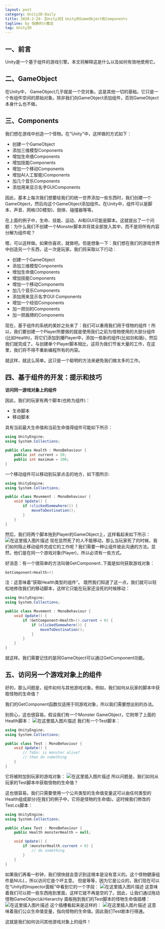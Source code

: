 ```yaml
---
layout: post
category: Unity3D-Daily
title: 2020-2-28-【Unity3D】Unity的GameObject和Components
tagline: by 恬静的小魔龙
tag: Unity3D
---
```


## 一、前言
Unity是一个基于组件的游戏引擎。本文将解释这是什么以及如何有效地使用它。

## 二、GameObject
在Unity中， GameObject几乎就是一个空对象。这是其他一切的基础。它只是一个有组件空间的原始对象。除非我们向GameObject添加组件，否则GameObject本身什么也不做。

## 三、Components
我们想在游戏中创造一个怪物。在“Unity”中，这样做的方式如下：

- 创建一个GameObject
- 添加三维模型Conponents
- 增加生命值Components
- 增加技能Components
- 增加一个移动Components
- 增加AI人工智能)Components
- 加几个音乐Components
- 添加用来显示名字GUIComponents

因此，基本上每次我们想要给我们的统一世界添加一些东西时，我们创建一个GameObject，然后向这个GameObject添加组件。在Unity中，组件可以是脚本、声音、网格(3D模型)、刚体、碰撞器等等。

在上面的例子中，生命、技能、运动、AI和GUI可能是脚本。这就提出了一个问题：为什么我们不创建一个Monster脚本并将其全部放入其中，而不是将所有内容分解为组件呢？

嗯，可以这样做。如果你喜欢，就做吧。但是想象一下：我们想在我们的游戏世界中创造另一个东西，这一次是玩家。我们将采取以下行动：

- 创建一个GameObject
- 添加三维模型Conponents
- 增加生命值Components
- 增加技能Components
- 增加一个移动Components
- 加几个音乐Components
- 添加用来显示名字GUI Components
- 增加一个经验Components
- 加一把剑的Components
- 加一把盾牌的Components

现在，基于组件的系统的美妙之处来了：我们可以重用我们用于怪物的组件！所以，我们要创建一个Player所要做的就是使用我们之前为怪物使用的大部分组件(比如Health)，将它们添加到播Player中，添加一些新的组件(比如剑和盾)，然后我们就完成了。与创建单个Player脚本相比，这将为我们节省大量的工作，在这里，我们将不得不重新编程所有的内容。

就这样，就这么简单。这只是一个聪明的方法来避免我们做太多的工作。

## 四、基于组件的开发：提示和技巧

**访问同一游戏对象上的组件**

因此，我们的玩家有两个脚本(也称为组件)：
- 生命脚本
- 移动脚本

具有当前最大生命值和当前生命值得组件可能如下所示：

```csharp
using UnityEngine;
using System.Collections;

public class Health : MonoBehaviour {
    public int current = 50;
    public int maximum = 100;
}
```
一个移动组件可以移动到玩家点击的地方，如下图所示:

```csharp
using UnityEngine;
using System.Collections;

public class Movement : MonoBehaviour {
    void Update() {
        if (clickedSomewhere()) {
            moveToDestination();
        }
    }
}
```
然后，我们将两个脚本拖到Player的GameObject上，这样看起来如下所示：
![在这里插入图片描述](https://noobtuts.com/content/unity/gameobjects-and-components/player_health_and_movement.png)
现在显然死了的人不能移动，那么当玩家死了的时候，我们如何阻止移动组件完成它的工作呢？我们需要一种让组件彼此沟通的方法。显然，他们是在同一个游戏对象(Player)，所以必须有一些方式。

好消息：有一个很简单的方法叫做GetComponent..下面是如何获取游戏对象：

```csharp
GetComponent<Health>()
```

注：这意味着“获取Health类型的组件”。
既然我们知道了这一点，我们就可以轻松地修改我们的移动脚本，这样它只能在玩家还没死的时候移动：

```csharp
using UnityEngine;
using System.Collections;

public class Movement : MonoBehaviour {
    void Update() {
        if (GetComponent<Health>().current > 0) {
            if (clickedSomewhere()) {
                moveToDestination();
            }
        }
    }
}
```
就这样。我们需要记住的是同GameObject可以通过GetComponent功能。

## 五、访问另一个游戏对象上的组件
好的，那么问题是，组件如何与其他游戏对象。例如，我们如何从玩家的脚本中获取怪物的生命值？

我们的GetComponent函数仅适用于同游戏对象，所以我们需要想出别的办法。

别担心，这也很容易。假设我们有一个Monster GameObject，它附带了上面的Health脚本：
![在这里插入图片描述](https://noobtuts.com/content/unity/gameobjects-and-components/monster.png)
我们有一个Test脚本：

```csharp
using UnityEngine;
using System.Collections;

public class Test : MonoBehaviour {
    void Update() {
        // ToDo: is monster alive?
        // then do something
    }
}
```
它将被附加到玩家的游戏对象：
![在这里插入图片描述](https://noobtuts.com/content/unity/gameobjects-and-components/player_health_and_movement_and_test.png)
所以问题是，我们如何从玩家的Test脚本中获取怪物的生命值？

这也很容易。我们只需要使用一个公共类型的生命值变量这可以由任何类型的Health组成部分(在我们的例子中，它将是怪物的生命值)。这时候我们修改的Test.cs脚本：

```csharp
using UnityEngine;
using System.Collections;

public class Test : MonoBehaviour {
    public Health monsterHealth = null;

    void Update() {
        if (monsterHealth.current > 0) {
            // do something
        }
    }
}
```

如果我们再看一秒钟，我们很快就会意识到这根本是没有意义的。这个怪物健康组件是*NULL*，所以访问它是个坏主意。
但是等等，因为它是公众的，我们现在可以在“Unity的Inspector面板”中看到它的一个字段：
![在这里插入图片描述](https://noobtuts.com/content/unity/gameobjects-and-components/player_monsterhealth.png)
这意味着我们可以把一些东西拖到里面，这样它就不再是空的了。因此，让我们通过拖动怪物GameObject从Hierarchy 面板拖到我们的Test脚本的怪物生命值插槽：
![在这里插入图片描述](https://noobtuts.com/content/unity/gameobjects-and-components/monster_drag.png)
这个插槽看起来是这样的：
![在这里插入图片描述](https://noobtuts.com/content/unity/gameobjects-and-components/player_monsterhealth_filled.png)
这意味着我们公众生命值变量，指向怪物的生命值。因此我们Test剧本行得通。

这就是我们如何访问其他游戏对象上的组件！
